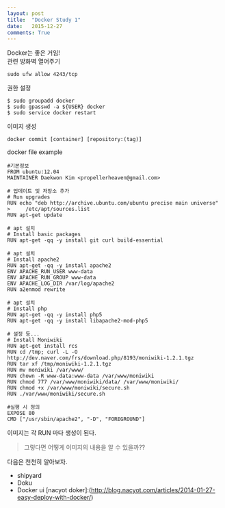 ```yaml
---
layout: post
title:  "Docker Study 1"
date:   2015-12-27
comments: True
---
```


Docker는 좋은 거임!    
관련 방화벽 열어주기   

    sudo ufw allow 4243/tcp   

권한 설정   

    $ sudo groupadd docker    
    $ sudo gpasswd -a ${USER} docker    
    $ sudo service docker restart   

이미지 생성

    docker commit [container] [repository:(tag)]

docker file example

    #기본정보
    FROM ubuntu:12.04
    MAINTAINER Daekwon Kim <propellerheaven@gmail.com>

    # 업데이트 및 저장소 추가
    # Run upgrades
    RUN echo "deb http://archive.ubuntu.com/ubuntu precise main universe" >     /etc/apt/sources.list
    RUN apt-get update

    # apt 설치
    # Install basic packages
    RUN apt-get -qq -y install git curl build-essential

    # apt 설치
    # Install apache2
    RUN apt-get -qq -y install apache2
    ENV APACHE_RUN_USER www-data
    ENV APACHE_RUN_GROUP www-data
    ENV APACHE_LOG_DIR /var/log/apache2
    RUN a2enmod rewrite

    # apt 설치
    # Install php
    RUN apt-get -qq -y install php5
    RUN apt-get -qq -y install libapache2-mod-php5

    # 설정 등...
    # Install Moniwiki
    RUN apt-get install rcs
    RUN cd /tmp; curl -L -O http://dev.naver.com/frs/download.php/8193/moniwiki-1.2.1.tgz
    RUN tar xf /tmp/moniwiki-1.2.1.tgz
    RUN mv moniwiki /var/www/
    RUN chown -R www-data:www-data /var/www/moniwiki
    RUN chmod 777 /var/www/moniwiki/data/ /var/www/moniwiki/
    RUN chmod +x /var/www/moniwiki/secure.sh
    RUN ./var/www/moniwiki/secure.sh

    #실행 시 정의    
    EXPOSE 80
    CMD ["/usr/sbin/apache2", "-D", "FOREGROUND"]

이미지는 각 RUN 마다 생성이 된다.
> 그렇다면 어떻게 이미지의 내용을 알 수 있을까??

다음은 천천히 알아보자.
* shipyard
* Doku
* Docker ui
[nacyot doker]:(http://blog.nacyot.com/articles/2014-01-27-easy-deploy-with-docker/)
